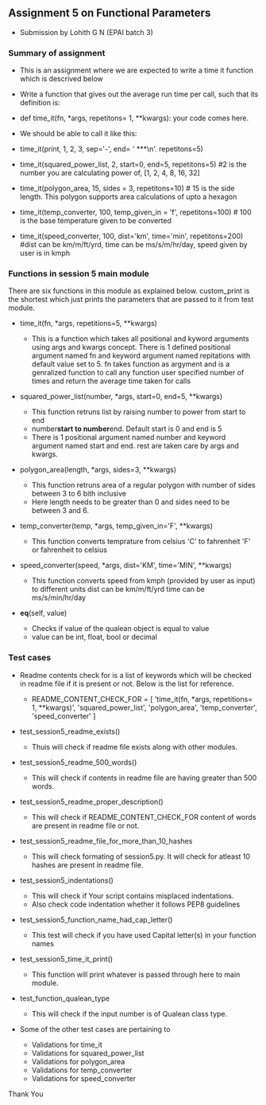 ## Assignment 5 on Functional Parameters
- Submission by Lohith G N (EPAI batch 3)

### Summary of assignment
- This is an assignment where we are expected to write a time it function which is descrived below
- Write a function that gives out the average run time per call, such that its definition is:
- def time_it(fn, *args, repetitons= 1, **kwargs): your code comes here.

- We should be able to call it like this:

- time_it(print, 1, 2, 3, sep='-', end= ' ***\n'. repetitons=5)
- time_it(squared_power_list, 2, start=0, end=5, repetitons=5) #2 is the number you are calculating power of, [1, 2, 4, 8, 16, 32]
- time_it(polygon_area, 15, sides = 3, repetitons=10) # 15 is the side length. This polygon supports area calculations of upto a hexagon
- time_it(temp_converter, 100, temp_given_in = 'f', repetitons=100) # 100 is the base temperature given to be converted
- time_it(speed_converter, 100, dist='km', time='min', repetitons=200) #dist can be km/m/ft/yrd, time can be ms/s/m/hr/day, speed given by user is in kmph

### Functions in session 5 main module
There are six functions in this module as explained below. custom_print is the shortest which just prints the parameters that are passed to it from test module.

- time_it(fn, *args, repetitions=5, **kwargs)
    - This is a function which takes all positional and kyword arguments using args and kwargs concept. There is 1 defined positional argument named fn and keyword argument named repitations with default value set to 5. fn takes function as argyment and is a genralized function to call any function user specified number of times and return the average time taken for calls

- squared_power_list(number, *args, start=0, end=5, **kwargs)
	- This function retruns list by raising number to power from start to end
	- number**start to number**end. Default start is 0 and end is 5
    - There is 1 positional argument named number and keyword argument named start and end. rest are taken care by args and kwargs.

- polygon_area(length, *args, sides=3, **kwargs)
	- This function retruns area of a regular polygon with number of sides between
    3 to 6 bith inclusive
    - Here length needs to be greater than 0 and sides need to be between 3 and 6.

- temp_converter(temp, *args, temp_given_in='F', **kwargs)
	- This function converts temprature from celsius 'C' to fahrenheit 'F' or
    fahrenheit to celsius

- speed_converter(speed, *args, dist='KM', time='MIN', **kwargs)
	- This function converts speed from kmph (provided by user as input) to different units
    dist can be km/m/ft/yrd time can be ms/s/min/hr/day

- __eq__(self, value)
	- Checks if value of the qualean object is equal to value
	- value can be int, float, bool or decimal

### Test cases 
- Readme contents check for is a list of keywords which will be checked in readme file if it is present or not. Below is the list for reference.
    - README_CONTENT_CHECK_FOR = [
    'time_it(fn, *args, repetitions= 1, **kwargs)',
    'squared_power_list',
    'polygon_area',
    'temp_converter',
    'speed_converter'
]

- test_session5_readme_exists()
    - Thuis will check if readme file exists along with other modules.

- test_session5_readme_500_words()
    - This will check if contents in readme file are having greater than 500 words.

- test_session5_readme_proper_description()
    - This will check if README_CONTENT_CHECK_FOR content of words are present in readme file or not.
	
- test_session5_readme_file_for_more_than_10_hashes
    - This will check formating of session5.py. It will check for atleast 10 hashes are present in readme file.

- test_session5_indentations()
    - This will check if Your script contains misplaced indentations.
    - Also check code indentation whether it follows PEP8 guidelines

- test_session5_function_name_had_cap_letter()
    - This test will check if you have used Capital letter(s) in your function names

- test_session5_time_it_print()
    - This function will print whatever is passed through here to main module.

- test_function_qualean_type
    - This will check if the input number is of Qualean class type.

- Some of the other test cases are pertaining to
    - Validations for time_it
    - Validations for squared_power_list
    - Validations for polygon_area
    - Validations for temp_converter
    - Validations for speed_converter

Thank You


